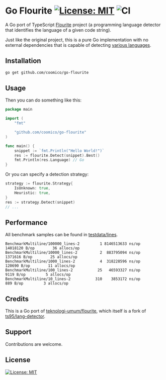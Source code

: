 # Go Flourite [![License: MIT](https://img.shields.io/badge/License-MIT-yellow.svg)](LICENSE) ![CI](https://github.com/coomico/go-flourite/workflows/CI/badge.svg)

A Go port of TypeScript [Flourite](https://github.com/teknologi-umum/flourite) project (a programming language detector that identifies the language of a given code string).

Just like the original project, this is a pure Go implementation with no external dependencies that is capable of detecting [various languages](https://github.com/teknologi-umum/flourite?tab=readme-ov-file#detectable-languages).

## Installation

```sh
go get github.com/coomico/go-flourite
```

## Usage

Then you can do something like this:
```go
package main

import (
	"fmt"

	"github.com/coomico/go-flourite"
)

func main() {
	snippet := `fmt.Println("Hello World!")`
	res := flourite.Detect(snippet).Best()
	fmt.Println(res.Language) // Go
}
```

Or you can specify a detection strategy:
```go
strategy := flourite.Strategy{
	IsUnknown: true,
	Heuristic: true,
}
res := strategy.Detect(snippet)
// ...
```

## Performance
All benchmark samples can be found in [testdata/lines](https://github.com/coomico/go-flourite/tree/main/testdata/lines).
```
BenchmarkMultiline/100000_lines-2         1	8146513633 ns/op	14018120 B/op	     36 allocs/op
BenchmarkMultiline/10000_lines-2          2	 883795094 ns/op	 1371616 B/op	     25 allocs/op
BenchmarkMultiline/1000_lines-2           4	 318228596 ns/op	  120690 B/op	     11 allocs/op
BenchmarkMultiline/100_lines-2           25	  46593327 ns/op	    9119 B/op	      5 allocs/op
BenchmarkMultiline/10_lines-2           310	   3853172 ns/op	     889 B/op	      3 allocs/op
```

## Credits

This is a Go port of [teknologi-umum/flourite](https://github.com/teknologi-umum/flourite), which itself is a fork of [ts95/lang-detector](https://github.com/ts95/lang-detector).

## Support

Contributions are welcome.

## License

[![License: MIT](https://img.shields.io/badge/License-MIT-yellow.svg)](LICENSE)
